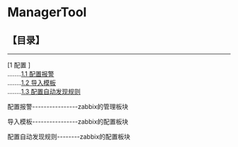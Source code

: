 # ManagerTool

## 【目录】
----

[1 配置 ]  
........[1.1 配置报警](ManagerTool/docs/alert.md)  
........[1.2 导入模板](ManagerTool/docs/template.md)  
........[1.3 配置自动发现规则](https://github.com/BillWang139967/zabbix_manager/tree/master/ManagerTool/docs/config.md)  


配置报警----------------zabbix的管理板块

导入模板----------------zabbix的配置板块

配置自动发现规则--------zabbix的配置板块
